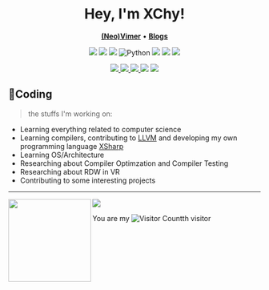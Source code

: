 <h1 align="center">
  Hey, I'm XChy!
</h1>

<p align="center">
    <b><a href="https://github.com/neovim/neovim">(Neo)Vimer</a></b>
    •
    <b><a href="https://blog.xchy.org">Blogs</a></b>
</p>

<p align="center">
    <img src="https://img.shields.io/badge/c-d07f4f.svg?&style=for-the-badge&logo=c&logoColor=white"/>
    <img src="https://img.shields.io/badge/C%2B%2B-00599C?style=for-the-badge&logo=c%2B%2B&logoColor=white"/>
  <img src="https://img.shields.io/badge/Java-ED8B00?style=for-the-badge&logo=java&logoColor=white"/>
<img src="https://img.shields.io/badge/python-3776AB?style=for-the-badge&logo=python&logoColor=white" alt="Python" />
<img src="https://img.shields.io/badge/lua-2C2D72.svg?&style=for-the-badge&logo=lua&logoColor=white"/>
<img src="https://img.shields.io/badge/c%23-%23239120.svg?style=for-the-badge&logo=c-sharp&logoColor=white"/>
<img src="https://img.shields.io/badge/rust-%23000000.svg?style=for-the-badge&logo=rust&logoColor=white"/>
  
</p>

<p align="center">
    <a href="https://neovim.io/"> <img src="https://img.shields.io/badge/neovim-%2357A143.svg?&style=for-the-badge&logo=neovim&logoColor=white"/> </a>
    <a href="https://llvm.org/"> <img src="https://img.shields.io/badge/llvm-%23411121.svg?&style=for-the-badge&logo=llvm&logoColor=white%22"/> </a>
  <a href="https://ubuntu.com/"> <img src="https://img.shields.io/badge/ubuntu-%231793d1.svg?&style=for-the-badge&logo=ubuntu&logoColor=white"/> </a>
   <img src="https://img.shields.io/badge/GNU%20Bash-4EAA25?style=for-the-badge&logo=GNU%20Bash&logoColor=white"/>
  <img src="https://img.shields.io/badge/GIT-E44C30?style=for-the-badge&logo=git&logoColor=white"/>
</p>

## 🌠Coding
> the stuffs I'm working on:
- Learning everything related to computer science
- Learning compilers, contributing to [LLVM](https://github.com/llvm/llvm-project) and developing my own programming language [XSharp](https://github.com/XChy/XSharp)
- Learning OS/Architecture
- Researching about Compiler Optimzation and Compiler Testing
- Researching about RDW in VR
- Contributing to some interesting projects
  
---
<!-- ![My stats](https://github-readme-stats.vercel.app/api?username=younger-1&theme=calm&show_icons=true) -->
<!-- ![Top Langs](https://github-readme-stats.vercel.app/api/top-langs/?username=younger-1&hide=html,css,Jupyter+Notebook,ruby,javascript&theme=calm&langs_count=6) -->

<div>
    <img height="165" align="left" src="https://github-readme-stats.vercel.app/api?username=XChy&theme=calm&show_icons=true" />
    <img src="https://github-readme-stats.vercel.app/api/top-langs/?username=XChy&hide=html,css,Jupyter+Notebook,ruby,javascript&theme=calm&langs_count=6&layout=compact" />
</div>


  You are my ![Visitor Count](https://profile-counter.glitch.me/XChy/count.svg)th visitor
